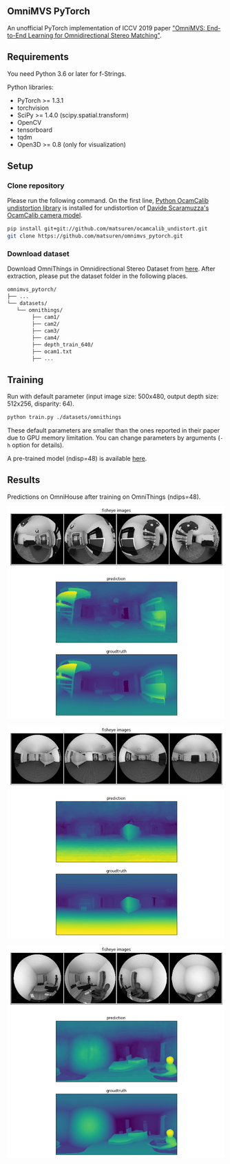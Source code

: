 ## OmniMVS PyTorch
An unofficial PyTorch implementation of ICCV 2019 paper 
["OmniMVS: End-to-End Learning for Omnidirectional Stereo Matching"](http://openaccess.thecvf.com/content_ICCV_2019/papers/Won_OmniMVS_End-to-End_Learning_for_Omnidirectional_Stereo_Matching_ICCV_2019_paper.pdf).


## Requirements
You need Python 3.6 or later for f-Strings.

Python libraries:
- PyTorch >= 1.3.1
- torchvision
- SciPy >= 1.4.0 (scipy.spatial.transform)
- OpenCV
- tensorboard
- tqdm
- Open3D >= 0.8 (only for visualization)

## Setup
### Clone repository
Please run the following command. 
On the first line, [Python OcamCalib undistortion library](https://github.com/matsuren/ocamcalib_undistort) is 
installed for undistortion of [Davide Scaramuzza's OcamCalib camera model](https://sites.google.com/site/scarabotix/ocamcalib-toolbox).
```bash
pip install git+git://github.com/matsuren/ocamcalib_undistort.git
git clone https://github.com/matsuren/omnimvs_pytorch.git
```

### Download dataset
Download OmniThings in Omnidirectional Stereo Dataset from [here](http://cvlab.hanyang.ac.kr/project/omnistereo/). 
After extraction, please put the dataset folder in the following places.

    omnimvs_pytorch/
    ├── ...
    └── datasets/
       └── omnithings/
            ├── cam1/
            ├── cam2/
            ├── cam3/
            ├── cam4/
            ├── depth_train_640/
            ├── ocam1.txt
            ├── ...

## Training
Run with default parameter (input image size: 500x480, output depth size: 512x256, disparity: 64). 
```bash
python train.py ./datasets/omnithings
```
These default parameters are smaller than the ones reported in their paper due to GPU memory limitation.
You can change parameters by arguments (`-h` option for details). 

A pre-trained model (ndisp=48) is available [here](https://1drv.ms/u/s!Ao6oo2sMuht4tyd5tU1OS0hNjzNb?e=rez8E0).

## Results
Predictions on OmniHouse after training on OmniThings (ndips=48).

![OmniHouse1](imgs/house1.png) 

![OmniHouse2](imgs/house2.png) 

![OmniHouse3](imgs/house3.png) 



